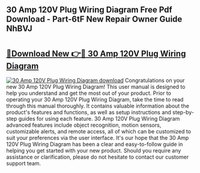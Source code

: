 ## 30 Amp 120V Plug Wiring Diagram Free Pdf Download - Part-6tF New Repair Owner Guide NhBVJ

# <h2><a href="http://dfo4xk.blite.top/?on=30+Amp+120V+Plug+Wiring+Diagram">🔗Download New 👉🔴 30 Amp 120V Plug Wiring Diagram</a></h2>

[![30 Amp 120V Plug Wiring Diagram download](https://i.imgur.com/lujVjoI.png)](http://dfo4xk.blite.top/?on=30+Amp+120V+Plug+Wiring+Diagram)
Congratulations on your new 30 Amp 120V Plug Wiring Diagram! This user manual is designed to help you understand and get the most out of your product. Prior to operating your 30 Amp 120V Plug Wiring Diagram, take the time to read through this manual thoroughly. It contains valuable information about the product's features and functions, as well as setup instructions and step-by-step guides for using each feature. 30 Amp 120V Plug Wiring Diagram advanced features include object recognition, motion sensors, customizable alerts, and remote access, all of which can be customized to suit your preferences via the user interface. It's our hope that the 30 Amp 120V Plug Wiring Diagram has been a clear and easy-to-follow guide in helping you get started with your new product. Should you require any assistance or clarification, please do not hesitate to contact our customer support team.
